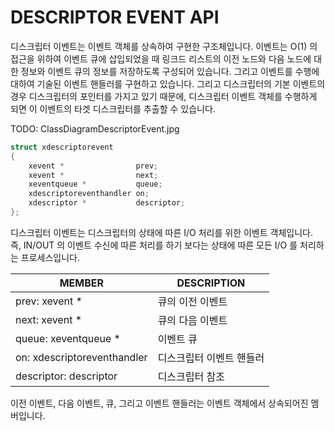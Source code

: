 __DESCRIPTOR EVENT API__
========================

디스크립터 이벤트는 이벤트 객체를 상속하여 구현한 구조체입니다. 이벤트는 O(1) 의 접근을 위하여 이벤트 큐에 삽입되었을 때 링크드 리스트의 이전 노드와 다음 노드에 대한 정보와 이벤트 큐의 정보를 저장하도록 구성되어 있습니다. 그리고 이벤트를 수행에 대하여 기술된 이벤트 핸들러를 구현하고 있습니다. 그리고 디스크립터의 기본 이벤트의 경우 디스크립터의 포인터를 가지고 있기 때문에, 디스크립터 이벤트 객체를 수행하게 되면 이 이벤트의 타겟 디스크립터를 추출할 수 있습니다.

TODO: ClassDiagramDescriptorEvent.jpg

```c
struct xdescriptorevent
{
    xevent *                prev;
    xevent *                next;
    xeventqueue *           queue;
    xdescriptoreventhandler on;
    xdescriptor *           descriptor;
};
```

디스크립터 이벤트는 디스크립터의 상태에 따른 I/O 처리를 위한 이벤트 객체입니다. 즉, IN/OUT 의 이벤트 수신에 따른 처리를 하기 보다는 상태에 따른 모든 I/O 를 처리하는 프로세스입니다.

| MEMBER                      | DESCRIPTION |
| --------------------------- | ----------- |
| prev: xevent *              | 큐의 이전 이벤트 |
| next: xevent *              | 큐의 다음 이벤트 |
| queue: xeventqueue *        | 이벤트 큐 |
| on: xdescriptoreventhandler | 디스크립터 이벤트 핸들러 |
| descriptor: descriptor      | 디스크립터 참조 |

이전 이벤트, 다음 이벤트, 큐, 그리고 이벤트 핸들러는 이벤트 객체에서 상속되어진 멤버입니다.